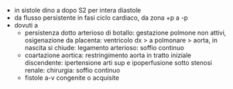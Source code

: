 - in sistole dino a dopo S2 per intera diastole
- da flusso persistente in fasi ciclo cardiaco, da zona +p a -p
- dovuti a
	- persistenza dotto arterioso di botallo: gestazione polmone non attivi, osigenazione da placenta: ventricolo dx > a polmonare > aorta, in nascita si chiude: legamento arterioso: soffio continuo
	- coartazione aortica: restringimento aorta in tratto iniziale discendente: ipertensione arti sup e ipoperfusione sotto stenosi renale: chirurgia: soffio continuo
	- fistole a-v congenite o acquisite